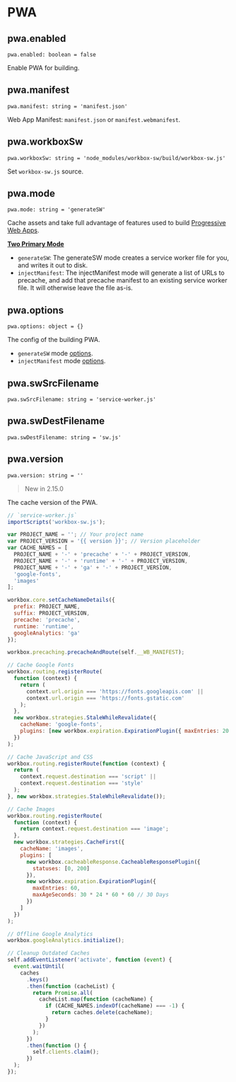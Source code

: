 # PWA

## pwa.enabled

`pwa.enabled: boolean = false`

Enable PWA for building.

## pwa.manifest

`pwa.manifest: string = 'manifest.json'`

Web App Manifest: `manifest.json` or `manifest.webmanifest`.

## pwa.workboxSw

`pwa.workboxSw: string = 'node_modules/workbox-sw/build/workbox-sw.js'`

Set `workbox-sw.js` source.

## pwa.mode

`pwa.mode: string = 'generateSW'`

Cache assets and take full advantage of features used to build [Progressive Web Apps](https://developers.google.com/web/progressive-web-apps/).

[**Two Primary Mode**](https://developers.google.com/web/tools/workbox/modules/workbox-build#which_mode_to_use)

- `generateSW`: The generateSW mode creates a service worker file for you, and writes it out to disk.
- `injectManifest`: The injectManifest mode will generate a list of URLs to precache, and add that precache manifest to an existing service worker file. It will otherwise leave the file as-is.

## pwa.options

`pwa.options: object = {}`

The config of the building PWA.

- `generateSW` mode [options](https://developers.google.com/web/tools/workbox/modules/workbox-build#full_generatesw_config).
- `injectManifest` mode [options](https://developers.google.com/web/tools/workbox/modules/workbox-build#full_injectmanifest_config).

## pwa.swSrcFilename

`pwa.swSrcFilename: string = 'service-worker.js'`

## pwa.swDestFilename

`pwa.swDestFilename: string = 'sw.js'`

## pwa.version

`pwa.version: string = ''`

> New in 2.15.0

The cache version of the PWA.

```js
// `service-worker.js`
importScripts('workbox-sw.js');

var PROJECT_NAME = ''; // Your project name
var PROJECT_VERSION = '{{ version }}'; // Version placeholder
var CACHE_NAMES = [
  PROJECT_NAME + '-' + 'precache' + '-' + PROJECT_VERSION,
  PROJECT_NAME + '-' + 'runtime' + '-' + PROJECT_VERSION,
  PROJECT_NAME + '-' + 'ga' + '-' + PROJECT_VERSION,
  'google-fonts',
  'images'
];

workbox.core.setCacheNameDetails({
  prefix: PROJECT_NAME,
  suffix: PROJECT_VERSION,
  precache: 'precache',
  runtime: 'runtime',
  googleAnalytics: 'ga'
});

workbox.precaching.precacheAndRoute(self.__WB_MANIFEST);

// Cache Google Fonts
workbox.routing.registerRoute(
  function (context) {
    return (
      context.url.origin === 'https://fonts.googleapis.com' ||
      context.url.origin === 'https://fonts.gstatic.com'
    );
  },
  new workbox.strategies.StaleWhileRevalidate({
    cacheName: 'google-fonts',
    plugins: [new workbox.expiration.ExpirationPlugin({ maxEntries: 20 })]
  })
);

// Cache JavaScript and CSS
workbox.routing.registerRoute(function (context) {
  return (
    context.request.destination === 'script' ||
    context.request.destination === 'style'
  );
}, new workbox.strategies.StaleWhileRevalidate());

// Cache Images
workbox.routing.registerRoute(
  function (context) {
    return context.request.destination === 'image';
  },
  new workbox.strategies.CacheFirst({
    cacheName: 'images',
    plugins: [
      new workbox.cacheableResponse.CacheableResponsePlugin({
        statuses: [0, 200]
      }),
      new workbox.expiration.ExpirationPlugin({
        maxEntries: 60,
        maxAgeSeconds: 30 * 24 * 60 * 60 // 30 Days
      })
    ]
  })
);

// Offline Google Analytics
workbox.googleAnalytics.initialize();

// Cleanup Outdated Caches
self.addEventListener('activate', function (event) {
  event.waitUntil(
    caches
      .keys()
      .then(function (cacheList) {
        return Promise.all(
          cacheList.map(function (cacheName) {
            if (CACHE_NAMES.indexOf(cacheName) === -1) {
              return caches.delete(cacheName);
            }
          })
        );
      })
      .then(function () {
        self.clients.claim();
      })
  );
});
```
